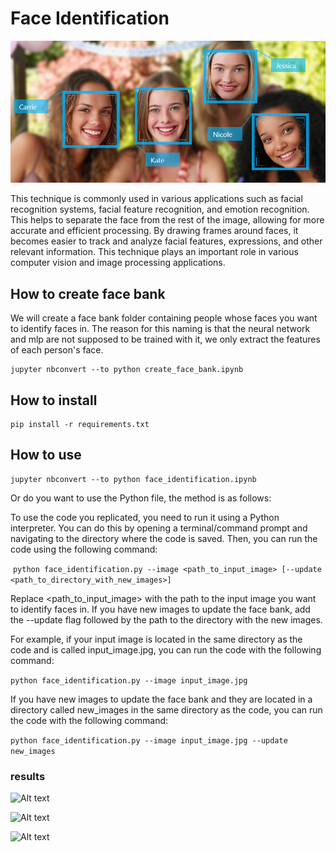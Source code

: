 # Face Identification

![Alt text](assents/1_qaymSPbmvevOhDAokVLbEw.png)

This technique is commonly used in various applications such as facial recognition systems, facial feature recognition, and emotion recognition. This helps to separate the face from the rest of the image, allowing for more accurate and efficient processing. By drawing frames around faces, it becomes easier to track and analyze facial features, expressions, and other relevant information. This technique plays an important role in various computer vision and image processing applications.


## How to create face bank

We will create a face bank folder containing people whose faces you want to identify faces in. The reason for this naming is that the neural network and mlp are not supposed to be trained with it, we only extract the features of each person's face. 

```
jupyter nbconvert --to python create_face_bank.ipynb
```


## How to install

```
pip install -r requirements.txt
```

## How to use

```
jupyter nbconvert --to python face_identification.ipynb
```
Or do you want to use the Python file, the method is as follows:

To use the code you replicated, you need to run it using a Python interpreter. You can do this by opening a terminal/command prompt and navigating to the directory where the code is saved. Then, you can run the code using the following command:

‍
‍‍‍‍```python face_identification.py --image <path_to_input_image> [--update <path_to_directory_with_new_images>]```

Replace <path_to_input_image> with the path to the input image you want to identify faces in. If you have new images to update the face bank, add the --update flag followed by the path to the directory with the new images.



For example, if your input image is located in the same directory as the code and is called input_image.jpg, you can run the code with the following command:

```python face_identification.py --image input_image.jpg```

If you have new images to update the face bank and they are located in a directory called new_images in the same directory as the code, you can run the code with the following command:

```python face_identification.py --image input_image.jpg --update new_images ```



### results

![Alt text](output/output1.png)


![Alt text](output/output2.png)

![Alt text](output/output3.png)